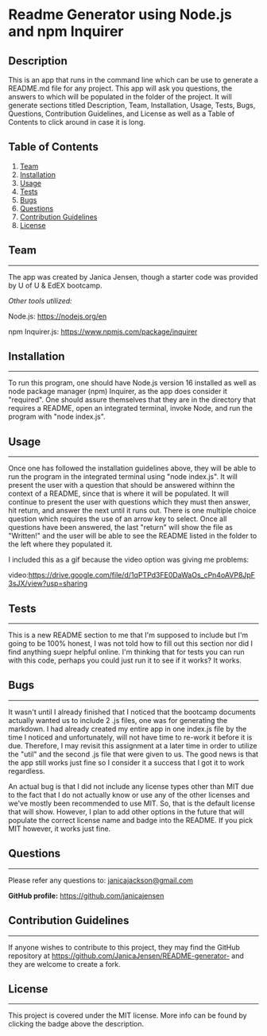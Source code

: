 # Readme Generator using Node.js and npm Inquirer

## Description

This is an app that runs in the command line which can be use to generate a README.md file for any project. This app will ask you questions, the answers to which will be populated in the folder of the project. It will generate sections titled Description, Team, Installation, Usage, Tests, Bugs, Questions, Contribution Guidelines, and License as well as a Table of Contents to click around in case it is long.

## Table of Contents

1. [Team](#team)
2. [Installation](#installation)
3. [Usage](#usage)
4. [Tests](#tests)
5. [Bugs](#bugs)
6. [Questions](#questions)
7. [Contribution Guidelines](#contribution-guidelines)
8. [License](#license)

## Team

---

The app was created by Janica Jensen, though a starter code was provided by U of U & EdEX bootcamp.

_Other tools utilized:_

Node.js: https://nodejs.org/en

npm Inquirer.js: https://www.npmjs.com/package/inquirer

## Installation

---

To run this program, one should have Node.js version 16 installed as well as node package manager (npm) Inquirer, as the app does consider it "required". One should assure themselves that they are in the directory that requires a README, open an integrated terminal, invoke Node, and run the program with "node index.js".

## Usage

---

Once one has followed the installation guidelines above, they will be able to run the program in the integrated terminal using "node index.js". It will present the user with a question that should be answered withinn the context of a README, since that is where it will be populated. It will continue to present the user with questions which they must then answer, hit return, and answer the next until it runs out. There is one multiple choice question which requires the use of an arrow key to select. Once all questions have been answered, the last "return" will show the file as "Written!" and the user will be able to see the README listed in the folder to the left where they populated it.

I included this as a gif because the video option was giving me problems:

video:https://drive.google.com/file/d/1qPTPd3FE0DaWaOs_cPn4oAVP8JpF3sJX/view?usp=sharing

## Tests

---

This is a new README section to me that I'm supposed to include but I'm going to be 100% honest, I was not told how to fill out this section nor did I find anything suepr helpful online. I'm thinking that for tests you can run with this code, perhaps you could just run it to see if it works? It works.

## Bugs

---

It wasn't until I already finished that I noticed that the bootcamp documents actually wanted us to include 2 .js files, one was for generating the markdown. I had already created my entire app in one index.js file by the time I noticed and unfortunately, will not have time to re-work it before it is due. Therefore, I may revisit this assignment at a later time in order to utilize the "util" and the second .js file that were given to us. The good news is that the app still works just fine so I consider it a success that I got it to work regardless.

An actual bug is that I did not include any license types other than MIT due to the fact that I do not actually know or use any of the other licenses and we've mostly been recommended to use MIT. So, that is the default license that will show. However, I plan to add other options in the future that will populate the correct license name and badge into the README. If you pick MIT however, it works just fine.

## Questions

---

Please refer any questions to: janicajackson@gmail.com

**GitHub profile:** https://github.com/janicajensen

## Contribution Guidelines

---

If anyone wishes to contribute to this project, they may find the GitHub repository at https://github.com/JanicaJensen/README-generator- and they are welcome to create a fork.

## License

---

This project is covered under the MIT license.
More info can be found by clicking the badge above the description.